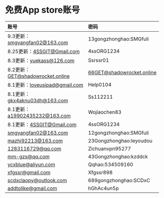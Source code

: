 # 免费App store账号

| 账号 | 密码 |
| :--- | :--- |
| 9.3更新：smgyangfan02@163.com | 13gongzhonghao:SMGfuli |
| 8.25更新：4SSGIT@Gmail.com | 4ssORG1234 |
| 8.3更新：yuekass@126.com | Ssrssr01 |
| 8.2更新：GET@shadowrocket.online | 66GET@shadowrocket.online |
| 8.1更新：loveusipad@gmail.com | Help0104 |
| 8.1更新：gkx4aknu03dh@163.com | Ss112211 |
| 8.1更新：a19902435232@163.com | Wojiaochen83 |
| 8.1更新：4SSGIT@Gmail.com | 4ssORG1234 |
| smgyangfan02@163.com | 12gongzhonghao:SMGfuli |
| mazhi92213@163.com | 23Gongzhonghao:leyoudou |
| 1283116729@qq.com | Zichuanvpn95277 |
| mm-gzs@qq.com | 43Gongzhonghao:kzddck |
| ycxblue@aliyun.com | Qqhao:534509160 |
| xfgssr@gmail.com | Xfgssr898 |
| scdxclaopy@outlook.com | 689gongzhonghao:SCDxC |
| addtolike@gmail.com | hGhAc4un5p |

